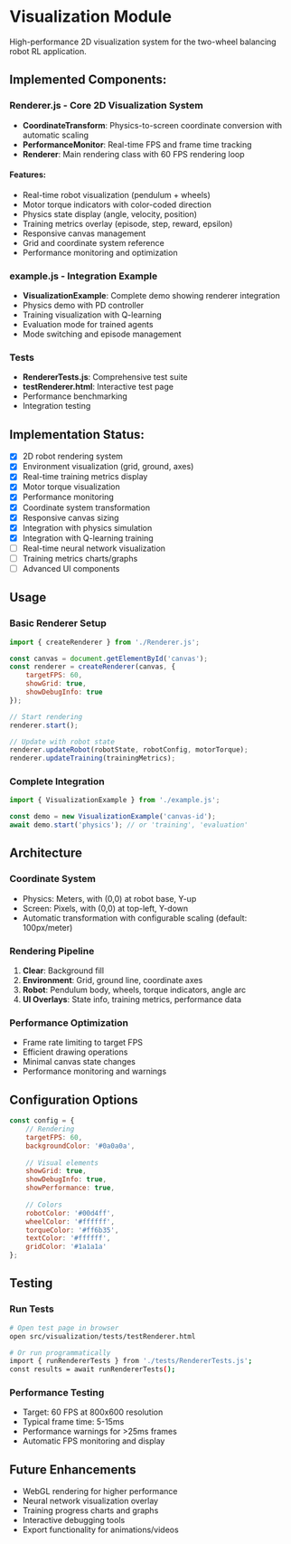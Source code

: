 # Visualization Module

High-performance 2D visualization system for the two-wheel balancing robot RL application.

## Implemented Components:

### Renderer.js - Core 2D Visualization System
- **CoordinateTransform**: Physics-to-screen coordinate conversion with automatic scaling
- **PerformanceMonitor**: Real-time FPS and frame time tracking
- **Renderer**: Main rendering class with 60 FPS rendering loop

#### Features:
- Real-time robot visualization (pendulum + wheels)
- Motor torque indicators with color-coded direction
- Physics state display (angle, velocity, position)
- Training metrics overlay (episode, step, reward, epsilon)
- Responsive canvas management
- Grid and coordinate system reference
- Performance monitoring and optimization

### example.js - Integration Example
- **VisualizationExample**: Complete demo showing renderer integration
- Physics demo with PD controller
- Training visualization with Q-learning
- Evaluation mode for trained agents
- Mode switching and episode management

### Tests
- **RendererTests.js**: Comprehensive test suite
- **testRenderer.html**: Interactive test page
- Performance benchmarking
- Integration testing

## Implementation Status:
- [x] 2D robot rendering system
- [x] Environment visualization (grid, ground, axes)
- [x] Real-time training metrics display
- [x] Motor torque visualization
- [x] Performance monitoring
- [x] Coordinate system transformation
- [x] Responsive canvas sizing
- [x] Integration with physics simulation
- [x] Integration with Q-learning training
- [ ] Real-time neural network visualization
- [ ] Training metrics charts/graphs
- [ ] Advanced UI components

## Usage

### Basic Renderer Setup
```javascript
import { createRenderer } from './Renderer.js';

const canvas = document.getElementById('canvas');
const renderer = createRenderer(canvas, {
    targetFPS: 60,
    showGrid: true,
    showDebugInfo: true
});

// Start rendering
renderer.start();

// Update with robot state
renderer.updateRobot(robotState, robotConfig, motorTorque);
renderer.updateTraining(trainingMetrics);
```

### Complete Integration
```javascript
import { VisualizationExample } from './example.js';

const demo = new VisualizationExample('canvas-id');
await demo.start('physics'); // or 'training', 'evaluation'
```

## Architecture

### Coordinate System
- Physics: Meters, with (0,0) at robot base, Y-up
- Screen: Pixels, with (0,0) at top-left, Y-down
- Automatic transformation with configurable scaling (default: 100px/meter)

### Rendering Pipeline
1. **Clear**: Background fill
2. **Environment**: Grid, ground line, coordinate axes
3. **Robot**: Pendulum body, wheels, torque indicators, angle arc
4. **UI Overlays**: State info, training metrics, performance data

### Performance Optimization
- Frame rate limiting to target FPS
- Efficient drawing operations
- Minimal canvas state changes
- Performance monitoring and warnings

## Configuration Options

```javascript
const config = {
    // Rendering
    targetFPS: 60,
    backgroundColor: '#0a0a0a',
    
    // Visual elements
    showGrid: true,
    showDebugInfo: true,
    showPerformance: true,
    
    // Colors
    robotColor: '#00d4ff',
    wheelColor: '#ffffff',
    torqueColor: '#ff6b35',
    textColor: '#ffffff',
    gridColor: '#1a1a1a'
};
```

## Testing

### Run Tests
```bash
# Open test page in browser
open src/visualization/tests/testRenderer.html

# Or run programmatically
import { runRendererTests } from './tests/RendererTests.js';
const results = await runRendererTests();
```

### Performance Testing
- Target: 60 FPS at 800x600 resolution
- Typical frame time: 5-15ms
- Performance warnings for >25ms frames
- Automatic FPS monitoring and display

## Future Enhancements
- WebGL rendering for higher performance
- Neural network visualization overlay
- Training progress charts and graphs
- Interactive debugging tools
- Export functionality for animations/videos
